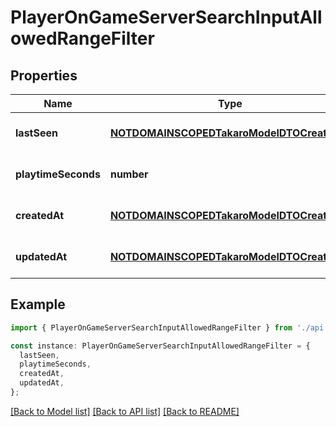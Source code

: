 # PlayerOnGameServerSearchInputAllowedRangeFilter

## Properties

| Name                | Type                                                                                    | Description | Notes                             |
| ------------------- | --------------------------------------------------------------------------------------- | ----------- | --------------------------------- |
| **lastSeen**        | [**NOTDOMAINSCOPEDTakaroModelDTOCreatedAt**](NOTDOMAINSCOPEDTakaroModelDTOCreatedAt.md) |             | [optional] [default to undefined] |
| **playtimeSeconds** | **number**                                                                              |             | [optional] [default to undefined] |
| **createdAt**       | [**NOTDOMAINSCOPEDTakaroModelDTOCreatedAt**](NOTDOMAINSCOPEDTakaroModelDTOCreatedAt.md) |             | [optional] [default to undefined] |
| **updatedAt**       | [**NOTDOMAINSCOPEDTakaroModelDTOCreatedAt**](NOTDOMAINSCOPEDTakaroModelDTOCreatedAt.md) |             | [optional] [default to undefined] |

## Example

```typescript
import { PlayerOnGameServerSearchInputAllowedRangeFilter } from './api';

const instance: PlayerOnGameServerSearchInputAllowedRangeFilter = {
  lastSeen,
  playtimeSeconds,
  createdAt,
  updatedAt,
};
```

[[Back to Model list]](../README.md#documentation-for-models) [[Back to API list]](../README.md#documentation-for-api-endpoints) [[Back to README]](../README.md)
